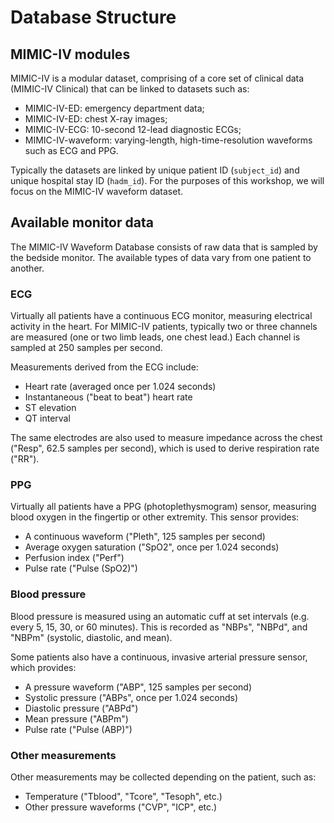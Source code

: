 # Database Structure

## MIMIC-IV modules

MIMIC-IV is a modular dataset, comprising of a core set of clinical data (MIMIC-IV Clinical) that can be linked to datasets such as:

- MIMIC-IV-ED: emergency department data;
- MIMIC-IV-ED: chest X-ray images;
- MIMIC-IV-ECG: 10-second 12-lead diagnostic ECGs;
- MIMIC-IV-waveform: varying-length, high-time-resolution waveforms such as ECG and PPG.

Typically the datasets are linked by unique patient ID (`subject_id`) and unique hospital stay ID (`hadm_id`). For the purposes of this workshop, we will focus on the MIMIC-IV waveform dataset.

## Available monitor data

The MIMIC-IV Waveform Database consists of raw data that is sampled by the bedside monitor.  The available types of data vary from one patient to another.

### ECG

Virtually all patients have a continuous ECG monitor, measuring electrical activity in the heart.  For MIMIC-IV patients, typically two or three channels are measured (one or two limb leads, one chest lead.)  Each channel is sampled at 250 samples per second.

Measurements derived from the ECG include:
- Heart rate (averaged once per 1.024 seconds)
- Instantaneous ("beat to beat") heart rate
- ST elevation
- QT interval

The same electrodes are also used to measure impedance across the chest ("Resp", 62.5 samples per second), which is used to derive respiration rate ("RR").

### PPG

Virtually all patients have a PPG (photoplethysmogram) sensor, measuring blood oxygen in the fingertip or other extremity.  This sensor provides:
- A continuous waveform ("Pleth", 125 samples per second)
- Average oxygen saturation ("SpO2", once per 1.024 seconds)
- Perfusion index ("Perf")
- Pulse rate ("Pulse (SpO2)")

### Blood pressure

Blood pressure is measured using an automatic cuff at set intervals (e.g. every 5, 15, 30, or 60 minutes).  This is recorded as "NBPs", "NBPd", and "NBPm" (systolic, diastolic, and mean).

Some patients also have a continuous, invasive arterial pressure sensor, which provides:
- A pressure waveform ("ABP", 125 samples per second)
- Systolic pressure ("ABPs", once per 1.024 seconds)
- Diastolic pressure ("ABPd")
- Mean pressure ("ABPm")
- Pulse rate ("Pulse (ABP)")

### Other measurements

Other measurements may be collected depending on the patient, such as:

- Temperature ("Tblood", "Tcore", "Tesoph", etc.)
- Other pressure waveforms ("CVP", "ICP", etc.)
